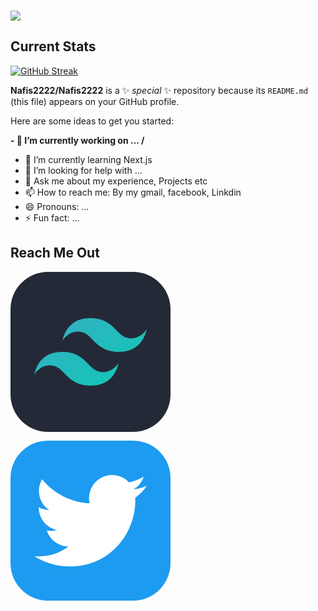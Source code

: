### <img className="w-full h-80" src="https://i.ibb.co/Ld8xzWc/403399841-380655464395930-701471385419477229-n.jpg"/>


## Current Stats

[![GitHub Streak](https://github-readme-streak-stats.herokuapp.com?user=Nafis2222&theme=prussian&border_radius=9.5&type=png)](https://git.io/streak-stats)



**Nafis2222/Nafis2222** is a ✨ _special_ ✨ repository because its `README.md` (this file) appears on your GitHub profile.

Here are some ideas to get you started:

**- 🔭 I’m currently working on ... /**
- 🌱 I’m currently learning Next.js
- 🤔 I’m looking for help with ...
- 💬 Ask me about my experience, Projects etc
- 📫 How to reach me:  By my gmail, facebook, Linkdin
- 😄 Pronouns: ...
- ⚡ Fun fact: ...

## Reach Me Out


<svg xmlns="http://www.w3.org/2000/svg" width="256" height="256" fill="none" viewBox="0 0 256 256"><rect width="256" height="256" fill="#242938" rx="60"/><path fill="url(#paint0_linear_2_119)" fill-rule="evenodd" d="M83 110C88.9991 86.0009 104.001 74 128 74C164 74 168.5 101 186.5 105.5C198.501 108.501 209 104.001 218 92C212.001 115.999 196.999 128 173 128C137 128 132.5 101 114.5 96.5C102.499 93.4991 92 97.9991 83 110ZM38 164C43.9991 140.001 59.0009 128 83 128C119 128 123.5 155 141.5 159.5C153.501 162.501 164 158.001 173 146C167.001 169.999 151.999 182 128 182C92 182 87.5 155 69.5 150.5C57.4991 147.499 47 151.999 38 164Z" clip-rule="evenodd"/><defs><linearGradient id="paint0_linear_2_119" x1="86.5" x2="163.5" y1="74" y2="185.5" gradientUnits="userSpaceOnUse"><stop stop-color="#32B1C1"/><stop offset="1" stop-color="#14C6B7"/></linearGradient></defs></svg>

<svg width="256" height="256" viewBox="0 0 256 256" fill="none" xmlns="http://www.w3.org/2000/svg">
<rect width="256" height="256" rx="60" fill="white"/>
<rect width="256" height="256" rx="60" fill="#1D9BF0"/>
<path d="M199.572 91.4114C199.682 92.9983 199.682 94.5851 199.682 96.1866C199.682 144.984 162.534 201.262 94.607 201.262V201.232C74.5411 201.262 54.8921 195.514 38 184.677C40.9177 185.028 43.8501 185.203 46.7898 185.21C63.4186 185.225 79.5722 179.645 92.6545 169.371C76.8519 169.071 62.9945 158.768 58.1536 143.726C63.6892 144.794 69.3931 144.574 74.8263 143.09C57.5978 139.609 45.2029 124.472 45.2029 106.892C45.2029 106.731 45.2029 106.578 45.2029 106.424C50.3364 109.283 56.0841 110.87 61.9634 111.046C45.7367 100.201 40.7349 78.6144 50.5338 61.7368C69.2834 84.8081 96.947 98.8337 126.644 100.318C123.667 87.4919 127.733 74.0513 137.327 65.0348C152.201 51.0531 175.594 51.7697 189.576 66.6363C197.846 65.0056 205.773 61.9708 213.027 57.671C210.271 66.2195 204.501 73.4809 196.793 78.0952C204.113 77.2323 211.265 75.2725 218 72.2816C213.042 79.7112 206.797 86.1829 199.572 91.4114Z" fill="white"/>
</svg>
